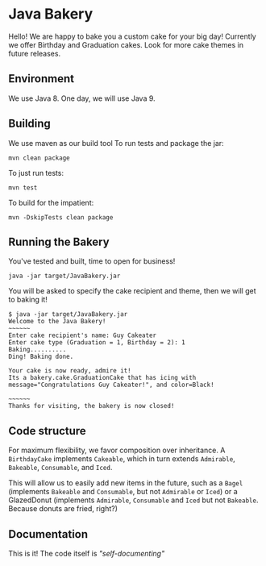 # Java Bakery
Hello! We are happy to bake you a custom cake for your big day! Currently we offer Birthday and Graduation cakes. Look for more cake themes in future releases.

## Environment
We use Java 8. One day, we will use Java 9.

## Building
We use maven as our build tool
To run tests and package the jar:

`mvn clean package`

To just run tests:

`mvn test`

To build for the impatient:

`mvn -DskipTests clean package`

## Running the Bakery
You've tested and built, time to open for business!

`java -jar target/JavaBakery.jar`

You will be asked to specify the cake recipient and theme, then we will get to baking it!

```
$ java -jar target/JavaBakery.jar 
Welcome to the Java Bakery!
~~~~~~
Enter cake recipient's name: Guy Cakeater
Enter cake type (Graduation = 1, Birthday = 2): 1
Baking..........
Ding! Baking done.

Your cake is now ready, admire it!
Its a bakery.cake.GraduationCake that has icing with message="Congratulations Guy Cakeater!", and color=Black!

~~~~~~
Thanks for visiting, the bakery is now closed!
```


## Code structure
For maximum flexibility, we favor composition over inheritance. A `BirthdayCake` implements `Cakeable`, which in turn extends `Admirable`, `Bakeable`, `Consumable`, and `Iced`.

This will allow us to easily add new items in the future, such as a `Bagel` (implements `Bakeable` and `Consumable`, but not `Admirable` or `Iced`) or a GlazedDonut (implements `Admirable`, `Consumable` and `Iced` but not `Bakeable`. Because donuts are fried, right?)

## Documentation
This is it! The code itself is *"self-documenting"*